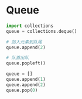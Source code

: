# Queue

```python
import collections
queue = collections.deque()
```

```python
# 加入元素到队尾
queue.append(2)
```

```python
# 队首出队
queue.popleft()
```

```python
queue = []
queue.append(1)
queue.append(2)
queue.pop(0)
```